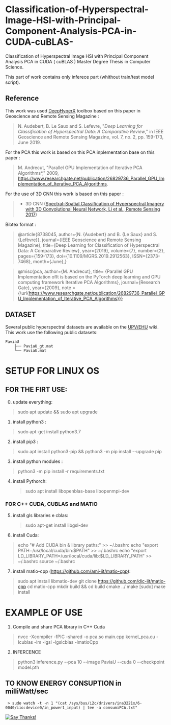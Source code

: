 # Classification-of-Hyperspectral-Image-HSI-with-Principal-Component-Analysis-PCA-in-CUDA-cuBLAS-

Classification of Hyperspectral Image HSI with Principal Component Analysis PCA in CUDA ( cuBLAS ) Master Degree Thesis in Computer Science.

This part of work contains only inferece part (whithout train/test model script).


## Reference

This work was used [DeepHyperX](https://github.com/nshaud/DeepHyperX) toolbox based on this paper in Geoscience and Remote Sensing Magazine :
> N. Audebert, B. Le Saux and S. Lefevre, "*Deep Learning for Classification of Hyperspectral Data: A Comparative Review*," in IEEE Geoscience and Remote Sensing Magazine, vol. 7, no. 2, pp. 159-173, June 2019.

For the PCA this work is based on this PCA inplementation base on this paper :
> M. Andrecut, "Parallel GPU Implementation of Iterative PCA Algorithms*," 2009, https://www.researchgate.net/publication/26829736_Parallel_GPU_Implementation_of_Iterative_PCA_Algorithms. 

For the use of 3D CNN this work is based on this paper :
>   * 3D CNN ([Spectral–Spatial Classification of Hyperspectral Imagery with 3D Convolutional Neural Network, Li et al., Remote Sensing 2017](http://www.mdpi.com/2072-4292/9/1/67))



Bibtex format :

> @article{8738045,
author={N. {Audebert} and B. {Le Saux} and S. {Lefèvre}},
journal={IEEE Geoscience and Remote Sensing Magazine},
title={Deep Learning for Classification of Hyperspectral Data: A Comparative Review},
year={2019},
volume={7},
number={2},
pages={159-173},
doi={10.1109/MGRS.2019.2912563},
ISSN={2373-7468},
month={June},}

> @misc{pca, 
    author={M. Andrecut},
    title= {Parallel GPU Implementation ofIt is based on the PyTorch deep learning and GPU computing framework
Iterative PCA Algorithms}, 
    journal={Research Gate},
    year={2009},
     note ={\url{https://www.researchgate.net/publication/26829736_Parallel_GPU_Implementation_of_Iterative_PCA_Algorithms}}}
     

## DATASET
Several public hyperspectral datasets are available on the [UPV/EHU](http://www.ehu.eus/ccwintco/index.php?title=Hyperspectral_Remote_Sensing_Scenes) wiki.
This work use the following public datasets:
```
PaviaU
    ├── PaviaU_gt.mat
    └── PaviaU.mat
```

# SETUP FOR LINUX OS
## FOR THE FIRT USE:

0) update everything: 
> sudo apt update && sudo apt upgrade

1) install python3 : 
> sudo apt-get install python3.7

2) install pip3 : 
> sudo apt install python3-pip  && python3 -m pip install --upgrade pip

3) install python modules : 
> python3 -m pip install -r requirements.txt

4) install Pythorch:
	> sudo apt install libopenblas-base libopenmpi-dev
	

### FOR C++ CUDA, CUBLAS and MATIO

5) install gls libraries e cblas:
	> sudo apt-get install libgsl-dev
  
6) install Cuda:
	
>	echo "# Add CUDA bin & library paths:" >> ~/.bashrc
	echo "export PATH=/usr/local/cuda/bin:$PATH" >> ~/.bashrc
	echo "export LD_LIBRARY_PATH=/usr/local/cuda/lib:$LD_LIBRARY_PATH" >> ~/.bashrc
	source ~/.bashrc

7) install matio-cpp  (https://github.com/ami-iit/matio-cpp):
> 	sudo apt install libmatio-dev
	git clone https://github.com/dic-iit/matio-cpp
	cd matio-cpp
	mkdir build && cd build
	cmake ../
	make
	[sudo] make install



# EXAMPLE OF USE

1) Compile and share PCA library in C++ Cuda
> nvcc -Xcompiler -fPIC -shared -o pca.so main.cpp kernel_pca.cu -lcublas -lm -lgsl -lgslcblas -lmatioCpp

2) INFERCENCE
> python3 inference.py --pca 10 --image PaviaU --cuda 0 --checkpoint model.pth


## TO KNOW ENERGY CONSUPTION in milliWatt/sec
	 > sudo watch -t -n 1 "(cat /sys/bus/i2c/drivers/ina3221x/6-0040/iio:device0/in_power1_input) | tee -a consumiPCA.txt"

[![Say Thanks!](https://img.shields.io/badge/Say%20Thanks-!-1EAEDB.svg)](https://saythanks.io/to/nshaud)
